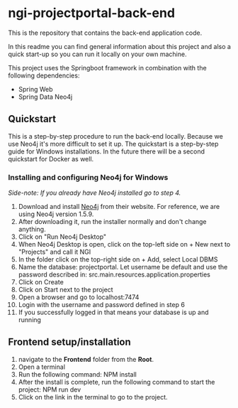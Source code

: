 # ngi-projectportal-back-end

This is the repository that contains the back-end application code.

In this readme you can find general information about this project and also a quick start-up so you can run it locally on your own machine.

This project uses the Springboot framework in combination with the following dependencies:

- Spring Web
- Spring Data Neo4j

## Quickstart

This is a step-by-step procedure to run the back-end locally. Because we use Neo4j it's more difficult to set it up. The quickstart is a step-by-step guide for Windows installations. In the future there will be a second quickstart for Docker as well.

### Installing and configuring Neo4j for Windows

_Side-note: If you already have Neo4j installed go to step 4._

1. Download and install [Neo4j](https://neo4j.com/download/neo4j-desktop) from their website. For reference, we are using Neo4j version 1.5.9.
2. After downloading it, run the installer normally and don't change anything.
3. Click on "Run Neo4j Desktop"
4. When Neo4j Desktop is open, click on the top-left side on + New next to "Projects" and call it NGI
5. In the folder click on the top-right side on + Add, select Local DBMS
6. Name the database: projectportal. Let username be default and use the password described in: src.main.resources.application.properties
7. Click on Create
8. Click on Start next to the project
9. Open a browser and go to localhost:7474
10. Login with the username and password defined in step 6
11. If you successfully logged in that means your database is up and running

## Frontend setup/installation

1. navigate to the **Frontend** folder from the **Root**.
2. Open a terminal
3. Run the following command: NPM install
4. After the install is complete, run the following command to start the project: NPM run dev
5. Click on the link in the terminal to go to the project.
